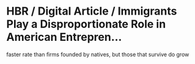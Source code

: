 # HBR / Digital Article / Immigrants Play a Disproportionate Role in American Entrepren…

faster rate than ﬁrms founded by natives, but those that survive do grow
